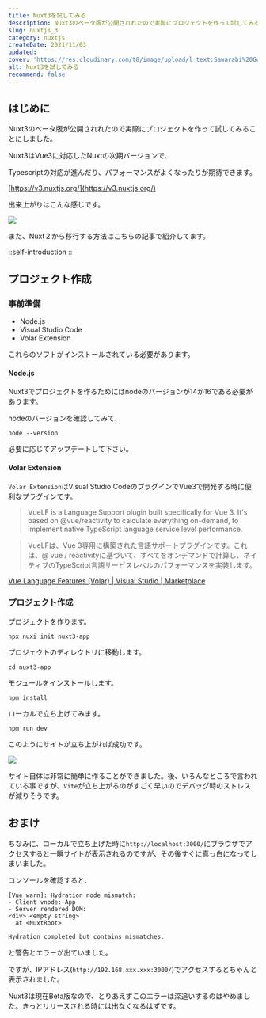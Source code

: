 ```yaml
---
title: Nuxt3を試してみる
description: Nuxt3のベータ版が公開されれたので実際にプロジェクトを作って試してみることにしました。Nuxt3はVue3に対応したNuxtの次期バージョンで、Typescriptの対応が進んだり、パフォーマンスがよくなったりが期待できます。
slug: nuxtjs_3
category: nuxtjs
createDate: 2021/11/03
updated: 
cover: 'https://res.cloudinary.com/t8/image/upload/l_text:Sawarabi%20Gothic_80_bold:Nuxt3を試してみる,co_rgb:fff,w_620,c_fit/v1712091289/ogp_image_zorhlz.png'
alt: Nuxt3を試してみる
recommend: false
---
```

## はじめに



Nuxt3のベータ版が公開されれたので実際にプロジェクトを作って試してみることにしました。

Nuxt3はVue3に対応したNuxtの次期バージョンで、

Typescriptの対応が進んだり、パフォーマンスがよくなったりが期待できます。

[https://v3.nuxtjs.org/](https://v3.nuxtjs.org/)

出来上がりはこんな感じです。

<img src="https://firebasestorage.googleapis.com/v0/b/litely-f6e0d.appspot.com/o/post%2Ftech%2Fnuxt%2Fguide%2F4078304C-B3ED-4186-9217-217DA7A73BF2_600x600.png?alt=media"></img>

また、Nuxt２から移行する方法はこちらの記事で紹介してます。


::self-introduction
::


## プロジェクト作成
### 事前準備

* Node.js
* Visual Studio Code
* Volar Extension

これらのソフトがインストールされている必要があります。

#### Node.js
Nuxt3でプロジェクトを作るためにはnodeのバージョンが14か16である必要があります。

nodeのバージョンを確認してみて、

```
node --version
```

必要に応じてアップデートして下さい。

#### Volar Extension
`Volar Extension`はVisual Studio CodeのプラグインでVue3で開発する時に便利なプラグインです。

> VueLF is a Language Support plugin built specifically for Vue 3. It's based on @vue/reactivity to calculate everything on-demand, to implement native TypeScript language service level performance.

> VueLFは、Vue 3専用に構築された言語サポートプラグインです。これは、@ vue / reactivityに基づいて、すべてをオンデマンドで計算し、ネイティブのTypeScript言語サービスレベルのパフォーマンスを実装します。

[Vue Language Features (Volar) | Visual Studio | Marketplace](https://marketplace.visualstudio.com/items?itemName=johnsoncodehk.volar)
### プロジェクト作成

プロジェクトを作ります。
```
npx nuxi init nuxt3-app
```

プロジェクトのディレクトリに移動します。
```
cd nuxt3-app
```

モジュールをインストールします。

```
npm install
```

ローカルで立ち上げてみます。
```
npm run dev
```

このようにサイトが立ち上がれば成功です。

<img src="https://firebasestorage.googleapis.com/v0/b/litely-f6e0d.appspot.com/o/post%2Ftech%2Fnuxt%2Fguide%2F4078304C-B3ED-4186-9217-217DA7A73BF2_600x600.png?alt=media"></img>

サイト自体は非常に簡単に作ることができました。後、いろんなところで言われている事ですが、`Vite`が立ち上がるのがすごく早いのでデバッグ時のストレスが減りそうです。

## おまけ
ちなみに、ローカルで立ち上げた時に`http://localhost:3000/`にブラウザでアクセスすると一瞬サイトが表示されるのですが、その後すぐに真っ白になってしまいました。

コンソールを確認すると、

```
[Vue warn]: Hydration node mismatch:
- Client vnode: App 
- Server rendered DOM: 
<div> <empty string> 
  at <NuxtRoot>
```

```
Hydration completed but contains mismatches.
```

と警告とエラーが出ていました。

ですが、IPアドレス(`http://192.168.xxx.xxx:3000/`)でアクセスするとちゃんと表示されました。

Nuxt3は現在Beta版なので、とりあえずこのエラーは深追いするのはやめました。きっとリリースされる時には出なくなるはずです。